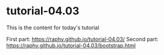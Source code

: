 # tutorial-04.03

This is the content for today's tutorial

First part: https://raphv.github.io/tutorial-04.03/
Second part: https://raphv.github.io/tutorial-04.03/bootstrap.html

